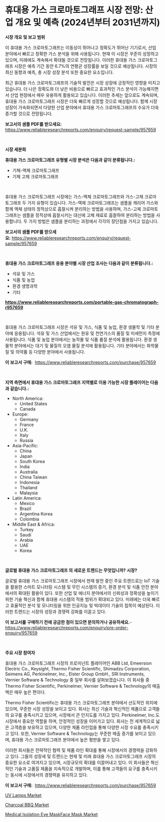 <p><h1>휴대용 가스 크로마토그래프 시장 전망: 산업 개요 및 예측 (2024년부터 2031년까지)</h1></p><p><strong>시장 개요 및 보고 범위</strong></p>
<p><p>이 휴대용 가스 크로마토그래프는 이동성이 뛰어나고 정확도가 뛰어난 기기로서, 산업 분야에서 빠르고 정확한 가스 분석을 위해 사용됩니다. 현재 이 시장은 꾸준히 성장하고 있으며, 미래에도 계속해서 확대될 것으로 전망됩니다. 이러한 휴대용 가스 크로마토그래프 시장은 예측 기간 동안 6.7%의 연평균 성장률을 보일 것으로 예상됩니다. 시장의 최신 동향과 예측, 총 시장 성장 분석 또한 중요한 요소입니다.</p><p>최근 휴대용 가스 크로마토그래프의 기술적 발전은 시장 성장에 긍정적인 영향을 미치고 있습니다. 더 나은 정확도와 더 낮은 비용으로 빠르고 효과적인 가스 분석이 가능해지면서 산업 현장에서 매우 유용하게 활용되고 있습니다. 이러한 추세는 앞으로도 계속되며, 휴대용 가스 크로마토그래프 시장은 더욱 빠르게 성장할 것으로 예상됩니다. 함께 시장 성장이 가속화되면서 다양한 산업 분야에서 휴대용 가스 크로마토그래프의 수요가 더욱 증가할 것으로 전망됩니다.</p></p>
<p><strong>보고서의 샘플 PDF를 받으세요:</strong> <a href="https://www.reliableresearchreports.com/enquiry/request-sample/957659">https://www.reliableresearchreports.com/enquiry/request-sample/957659</a></p>
<p>&nbsp;</p>
<p><strong>시장 세분화</strong></p>
<p><strong>휴대용 가스 크로마토그래프 유형별 시장 분석은 다음과 같이 분류됩니다.:</strong></p>
<p><ul><li>기체-액체 크로마토그래프</li><li>기체 고체 크로마토그래프</li></ul></p>
<p>&nbsp;</p>
<p><p>휴대용 가스 크로마토그래프 시장에는 가스-액체 크로마토그래프와 가스-고체 크로마토그래프 두 가지 유형이 있습니다. 가스-액체 크로마토그래프는 샘플을 캐리어 가스와 함께 액체 상태의 정적상으로 흡찰시켜 분리하는 방법을 사용하며, 가스-고체 크로마토그래프는 샘플을 정적상에 흡찰시키는 대신에 고체 재료로 흡찰하여 분리하는 방법을 사용합니다. 두 가지 방법은 샘플을 분리하는 과정에서 각각의 장단점을 가지고 있습니다.</p></p>
<p><strong>보고서의 샘플 PDF를 받으세요:</strong>&nbsp;<a href="https://www.reliableresearchreports.com/enquiry/request-sample/957659">https://www.reliableresearchreports.com/enquiry/request-sample/957659</a></p>
<p>&nbsp;</p>
<p><strong> 휴대용 가스 크로마토그래프 응용 분야별 시장 산업 조사는 다음과 같이 분류됩니다.:</strong></p>
<p><ul><li>석유 및 가스</li><li>식품 및 농업</li><li>환경 생명과학</li><li>기타</li></ul></p>
<p><strong><a href="https://www.reliableresearchreports.com/portable-gas-chromatograph-r957659">https://www.reliableresearchreports.com/portable-gas-chromatograph-r957659</a></strong></p>
<p>&nbsp;</p>
<p><p>휴대용 가스 크로마토그래프 시장은 석유 및 가스, 식품 및 농업, 환경 생물학 및 기타 분야에 응용됩니다. 석유 및 가스 산업에서는 원유 및 천연가스의 품질 및 미세먼지 측정에 사용됩니다. 식품 및 농업 분야에서는 농작물 및 식품 품질 분석에 활용됩니다. 환경 생물학 분야에서는 대기 및 물질의 오염 물질 분석에 활용됩니다. 기타 분야에서는 화학물질 및 의약품 등 다양한 분야에서 사용됩니다.</p></p>
<p><strong>이 보고서 구매:</strong>&nbsp; <a href="https://www.reliableresearchreports.com/purchase/957659">https://www.reliableresearchreports.com/purchase/957659</a></p>
<p>&nbsp;</p>
<p><strong>지역 측면에서 휴대용 가스 크로마토그래프 지역별로 이용 가능한 시장 플레이어는 다음과 같습니다.:</strong></p>
<p><ul>
    <li>
        North America:
        <ul>
            <li>United States</li>
            <li>Canada</li>
        </ul>
    </li>
    <li>
        Europe:
        <ul>
            <li>Germany</li>
            <li>France</li>
            <li>U.K.</li>
            <li>Italy</li>
            <li>Russia</li>
        </ul>
    </li>
    <li>
        Asia-Pacific:
        <ul>
            <li>China</li>
            <li>Japan</li>
            <li>South Korea</li>
            <li>India</li>
            <li>Australia</li>
            <li>China Taiwan</li>
            <li>Indonesia</li>
            <li>Thailand</li>
            <li>Malaysia</li>
        </ul>
    </li>
    <li>
        Latin America:
        <ul>
            <li>Mexico</li>
            <li>Brazil</li>
            <li>Argentina Korea</li>
            <li>Colombia</li>
        </ul>
    </li>
    <li>
        Middle East & Africa:
        <ul>
            <li>Turkey</li>
            <li>Saudi</li>
            <li>Arabia</li>
            <li>UAE</li>
            <li>Korea</li>
        </ul>
    </li>
    </ul></p>
<p>&nbsp;</p>
<p><strong>글로벌 휴대용 가스 크로마토그래프 의 새로운 트렌드는 무엇입니까? 시장?</strong></p>
<p><p>글로벌 휴대용 가스 크로마토그래프 시장에서 현재 발전 중인 주요 트렌드로는 IoT 기술을 활용한 스마트 모니터링 시스템 및 무인 시스템의 증가, 환경 분석 및 식품 안전 분야에서의 확대된 활용이 있다. 또한 산업 및 에너지 분야에서의 신뢰성과 정확성을 높이기 위한 기술 혁신과 함께 휴대용 시스템의 적용 범위가 확대되고 있다. 미래에는 더욱 빠르고 효율적인 분석 및 모니터링을 위한 인공지능 및 빅데이터 기술의 접목이 예상된다. 이러한 트렌드는 시장의 성장과 경쟁력 강화를 이끌고 있다.</p></p>
<p><strong>이 보고서를 구매하기 전에 궁금한 점이 있으면 문의하거나 공유하세요.</strong>- <a href="https://www.reliableresearchreports.com/enquiry/pre-order-enquiry/957659">https://www.reliableresearchreports.com/enquiry/pre-order-enquiry/957659</a></p>
<p>&nbsp;</p>
<p><strong>주요 시장 참여자</strong></p>
<p><p>휴대용 가스 크로마토그래프 시장의 프로미넌트 플레이어인 ABB Ltd, Emeersion Electric Co., Keysight, Thermo Fisher Scientific, Shimadzu Corporation, Seimens AG, Perkinelmer, Inc., Elster Group GmbH., SRI Instruments, Vernier Software & Technology 중 일부 회사를 살펴보겠습니다. 이 회사들 중 Thermo Fisher Scientific, Perkinelmer, Vernier Software & Technology의 매출액은 매우 높은 편이다.</p><p>Thermo Fisher Scientific는 휴대용 가스 크로마토그래프 분야에서 선도적인 위치에 있으며, 꾸준한 시장 성장을 보이고 있다. 회사는 최신 기술과 혁신적인 제품으로 고객들의 요구를 충족시키고 있으며, 시장에서 큰 인지도를 가지고 있다. Perkinelmer, Inc.도 시장에서 중요한 역할을 하며, 안정적인 성장을 이어가고 있다. 회사는 전 세계적으로 넓은 고객층을 보유하고 있으며, 다양한 제품 라인업을 통해 다양한 시장 수요를 충족시키고 있다. 또한, Vernier Software & Technology는 꾸준한 매출 증가를 보이고 있으며, 휴대용 가스 크로마토그래프 분야에서 높은 평판을 쌓고 있다.</p><p>이러한 회사들은 전략적인 협력 및 제품 라인 확대를 통해 시장에서의 경쟁력을 강화하고 있다. 그들의 성장세 및 트렌드는 현재 및 미래 휴대용 가스 크로마토그래프 시장의 중요한 요소로 여겨지고 있으며, 시장규모의 확대를 이끌어내고 있다. 이 회사들은 혁신적인 기술과 고품질 제품을 지속적으로 개발하며, 이를 통해 고객들의 요구를 충족시키는 동시에 시장에서의 경쟁력을 유지하고 있다.</p></p>
<p><strong>이 보고서 구매:</strong>&nbsp;&nbsp;<a href="https://www.reliableresearchreports.com/purchase/957659">https://www.reliableresearchreports.com/purchase/957659</a></p>
<p><p><a href="https://github.com/gdfhhhj/Market-Research-Report-List-4/blob/main/uv-lamps-market.md">UV Lamps Market</a></p><p><a href="https://github.com/julyju69/Market-Research-Report-List-3/blob/main/charcoal-bbq-market.md">Charcoal BBQ Market</a></p><p><a href="https://fuschia-pecorino-a6d.notion.site/Medical-Isolation-Eye-MaskFace-Mask-Market-Analysis-and-Sze-Forecasted-for-period-from-2024-to-2031-b69e18e17048406b8af379693725240e">Medical Isolation Eye MaskFace Mask Market</a></p></p>